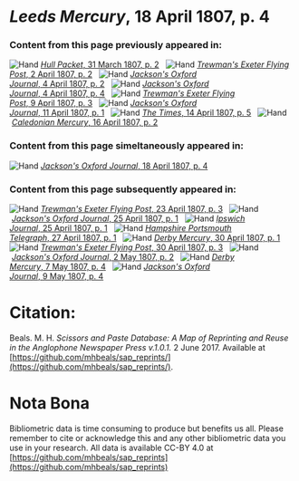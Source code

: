 # *Leeds Mercury*, 18 April 1807, p. 4  
  
### Content from this page previously appeared in:  
![Hand](http://scissorsandpaste.net/wp-content/uploads/2017/06/smallhandpointer.png) [*Hull Packet*, 31 March 1807, p. 2](https://mhbeals.github.io/sap_html/Hull-Packet/Hull-Packet-31-March-1807-p-2)  
![Hand](http://scissorsandpaste.net/wp-content/uploads/2017/06/smallhandpointer.png) [*Trewman's Exeter Flying Post*, 2 April 1807, p. 2](https://mhbeals.github.io/sap_html/Trewman's-Exeter-Flying-Post/Trewman's-Exeter-Flying-Post-2-April-1807-p-2)  
![Hand](http://scissorsandpaste.net/wp-content/uploads/2017/06/smallhandpointer.png) [*Jackson's Oxford Journal*, 4 April 1807, p. 2](https://mhbeals.github.io/sap_html/Jackson's-Oxford-Journal/Jackson's-Oxford-Journal-4-April-1807-p-2)  
![Hand](http://scissorsandpaste.net/wp-content/uploads/2017/06/smallhandpointer.png) [*Jackson's Oxford Journal*, 4 April 1807, p. 4](https://mhbeals.github.io/sap_html/Jackson's-Oxford-Journal/Jackson's-Oxford-Journal-4-April-1807-p-4)  
![Hand](http://scissorsandpaste.net/wp-content/uploads/2017/06/smallhandpointer.png) [*Trewman's Exeter Flying Post*, 9 April 1807, p. 3](https://mhbeals.github.io/sap_html/Trewman's-Exeter-Flying-Post/Trewman's-Exeter-Flying-Post-9-April-1807-p-3)  
![Hand](http://scissorsandpaste.net/wp-content/uploads/2017/06/smallhandpointer.png) [*Jackson's Oxford Journal*, 11 April 1807, p. 1](https://mhbeals.github.io/sap_html/Jackson's-Oxford-Journal/Jackson's-Oxford-Journal-11-April-1807-p-1)  
![Hand](http://scissorsandpaste.net/wp-content/uploads/2017/06/smallhandpointer.png) [*The Times*, 14 April 1807, p. 5](https://mhbeals.github.io/sap_html/The-Times/The-Times-14-April-1807-p-5)  
![Hand](http://scissorsandpaste.net/wp-content/uploads/2017/06/smallhandpointer.png) [*Caledonian Mercury*, 16 April 1807, p. 2](https://mhbeals.github.io/sap_html/Caledonian-Mercury/Caledonian-Mercury-16-April-1807-p-2)  
  
### Content from this page simeltaneously appeared in:  
![Hand](http://scissorsandpaste.net/wp-content/uploads/2017/06/smallhandpointer.png) [*Jackson's Oxford Journal*, 18 April 1807, p. 4](https://mhbeals.github.io/sap_html/Jackson's-Oxford-Journal/Jackson's-Oxford-Journal-18-April-1807-p-4)  
  
### Content from this page subsequently appeared in:  
![Hand](http://scissorsandpaste.net/wp-content/uploads/2017/06/smallhandpointer.png) [*Trewman's Exeter Flying Post*, 23 April 1807, p. 3](https://mhbeals.github.io/sap_html/Trewman's-Exeter-Flying-Post/Trewman's-Exeter-Flying-Post-23-April-1807-p-3)  
![Hand](http://scissorsandpaste.net/wp-content/uploads/2017/06/smallhandpointer.png) [*Jackson's Oxford Journal*, 25 April 1807, p. 1](https://mhbeals.github.io/sap_html/Jackson's-Oxford-Journal/Jackson's-Oxford-Journal-25-April-1807-p-1)  
![Hand](http://scissorsandpaste.net/wp-content/uploads/2017/06/smallhandpointer.png) [*Ipswich Journal*, 25 April 1807, p. 1](https://mhbeals.github.io/sap_html/Ipswich-Journal/Ipswich-Journal-25-April-1807-p-1)  
![Hand](http://scissorsandpaste.net/wp-content/uploads/2017/06/smallhandpointer.png) [*Hampshire Portsmouth Telegraph*, 27 April 1807, p. 1](https://mhbeals.github.io/sap_html/Hampshire-Portsmouth-Telegraph/Hampshire-Portsmouth-Telegraph-27-April-1807-p-1)  
![Hand](http://scissorsandpaste.net/wp-content/uploads/2017/06/smallhandpointer.png) [*Derby Mercury*, 30 April 1807, p. 1](https://mhbeals.github.io/sap_html/Derby-Mercury/Derby-Mercury-30-April-1807-p-1)  
![Hand](http://scissorsandpaste.net/wp-content/uploads/2017/06/smallhandpointer.png) [*Trewman's Exeter Flying Post*, 30 April 1807, p. 3](https://mhbeals.github.io/sap_html/Trewman's-Exeter-Flying-Post/Trewman's-Exeter-Flying-Post-30-April-1807-p-3)  
![Hand](http://scissorsandpaste.net/wp-content/uploads/2017/06/smallhandpointer.png) [*Jackson's Oxford Journal*, 2 May 1807, p. 2](https://mhbeals.github.io/sap_html/Jackson's-Oxford-Journal/Jackson's-Oxford-Journal-2-May-1807-p-2)  
![Hand](http://scissorsandpaste.net/wp-content/uploads/2017/06/smallhandpointer.png) [*Derby Mercury*, 7 May 1807, p. 4](https://mhbeals.github.io/sap_html/Derby-Mercury/Derby-Mercury-7-May-1807-p-4)  
![Hand](http://scissorsandpaste.net/wp-content/uploads/2017/06/smallhandpointer.png) [*Jackson's Oxford Journal*, 9 May 1807, p. 4](https://mhbeals.github.io/sap_html/Jackson's-Oxford-Journal/Jackson's-Oxford-Journal-9-May-1807-p-4)  


# Citation: 

Beals. M. H. *Scissors and Paste Database: A Map of Reprinting and Reuse in the Anglophone Newspaper Press v.1.0.1.* 2 June 2017. Available at [https://github.com/mhbeals/sap_reprints/](https://github.com/mhbeals/sap_reprints/). 

# Nota Bona

Bibliometric data is time consuming to produce but benefits us all. Please remember to cite or acknowledge this and any other bibliometric data you use in your research. All data is available CC-BY 4.0 at [https://github.com/mhbeals/sap_reprints](https://github.com/mhbeals/sap_reprints)